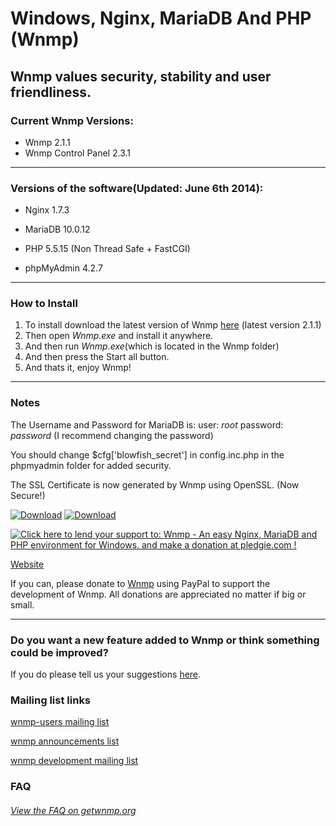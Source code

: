 Windows, Nginx, MariaDB And PHP (Wnmp)
======================================
Wnmp values security, stability and user friendliness.
------------------------------------------------------

### Current Wnmp Versions:

  * Wnmp 2.1.1
  * Wnmp Control Panel 2.3.1

----

### Versions of the software(Updated: June 6th 2014):

  * Nginx 1.7.3

  * MariaDB 10.0.12

  * PHP 5.5.15 (Non Thread Safe + FastCGI)

  * phpMyAdmin 4.2.7
  
----

### How to Install

  1. To install download the latest version of Wnmp [here][1] (latest version 2.1.1)
  2. Then open *Wnmp.exe* and install it anywhere.
  3. And then run *Wnmp.exe*(which is located in the Wnmp folder)
  4. And then press the Start all button.
  5. And thats it, enjoy Wnmp!


----

### Notes

The Username and Password for MariaDB is: user: *root* password: *password* (I recommend changing the password)

You should change $cfg['blowfish_secret'] in config.inc.php in the phpmyadmin folder for added security.

The SSL Certificate is now generated by Wnmp using OpenSSL. (Now Secure!)

[![Download][3]][1]
[![Download][4]][5]

<a href='https://pledgie.com/campaigns/23544'><img alt='Click here to lend your support to: Wnmp - An easy Nginx, MariaDB and PHP environment for Windows. and make a donation at pledgie.com !' src='https://pledgie.com/campaigns/23544.png?skin_name=chrome' border='0' ></a>

[Website](http://www.getwnmp.org)

If you can, please donate to [Wnmp][2] using PayPal to support the development of Wnmp. All donations are appreciated no matter if big or small. 

----

### Do you want a new feature added to Wnmp or think something could be improved?

If you do please tell us your suggestions [here][10].

### Mailing list links

[wnmp-users mailing list][7]

[wnmp announcements list][8]

[wnmp development mailing list][9]

### FAQ

###### [View the FAQ on getwnmp.org][6]


[1]: http://sourceforge.net/projects/wnmp-env/files/latest/download
[2]: https://www.paypal.com/cgi-bin/webscr?cmd=_s-xclick&hosted_button_id=P7LAQRRNF6AVE
[3]: http://www.getwnmp.org/wp-content/uploads/2014/05/download_icon_128x128x32.png
[4]: https://s0.wp.com/imgpress?url=http%3A%2F%2Fs1.softpedia-static.com/base_img/softpedia_free_award_f.gif
[5]: http://www.softpedia.com/get/Internet/Servers/Server-Tools/Kurt-Wnmp.shtml
[6]: http://www.getwnmp.org/faq
[7]: http://mailman.getwnmp.org/mailman/listinfo/wnmp-users
[8]: http://mailman.getwnmp.org/mailman/listinfo/wnmp-announce
[9]: http://mailman.getwnmp.org/mailman/listinfo/wnmp-dev
[10]: https://github.com/wnmp/wnmp/issues/new
